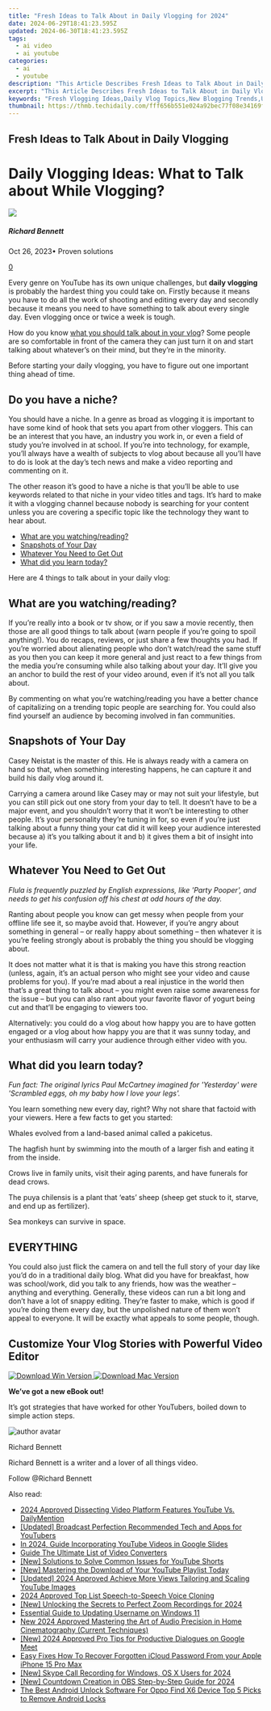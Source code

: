 ```yaml
---
title: "Fresh Ideas to Talk About in Daily Vlogging for 2024"
date: 2024-06-29T18:41:23.595Z
updated: 2024-06-30T18:41:23.595Z
tags:
  - ai video
  - ai youtube
categories:
  - ai
  - youtube
description: "This Article Describes Fresh Ideas to Talk About in Daily Vlogging for 2024"
excerpt: "This Article Describes Fresh Ideas to Talk About in Daily Vlogging for 2024"
keywords: "Fresh Vlogging Ideas,Daily Vlog Topics,New Blogging Trends,Unique Vlogging Concepts,Creative Vlog Discussions,Innovative Video Content,Original Vlogging Themes"
thumbnail: https://thmb.techidaily.com/fff656b551e024a92bec77f08e34169fdbb7972daf3e003aecf76e9fd40fed20.jpg
---
```


## Fresh Ideas to Talk About in Daily Vlogging

# Daily Vlogging Ideas: What to Talk about While Vlogging?

![](https://images.wondershare.com/filmora/article-images/richard-bennett.jpg)

##### Richard Bennett

 Oct 26, 2023• Proven solutions

[0](#commentsBoxSeoTemplate)

Every genre on YouTube has its own unique challenges, but **daily vlogging** is probably the hardest thing you could take on. Firstly because it means you have to do all the work of shooting and editing every day and secondly because it means you need to have something to talk about every single day. Even vlogging once or twice a week is tough.

How do you know [what you should talk about in your vlog](https://tools.techidaily.com/wondershare/filmora/download/)? Some people are so comfortable in front of the camera they can just turn it on and start talking about whatever’s on their mind, but they’re in the minority.

Before starting your daily vlogging, you have to figure out one important thing ahead of time.

## Do you have a niche?

  You should have a niche. In a genre as broad as vlogging it is important to have some kind of hook that sets you apart from other vloggers. This can be an interest that you have, an industry you work in, or even a field of study you’re involved in at school. If you’re into technology, for example, you’ll always have a wealth of subjects to vlog about because all you’ll have to do is look at the day’s tech news and make a video reporting and commenting on it.

The other reason it’s good to have a niche is that you’ll be able to use keywords related to that niche in your video titles and tags. It’s hard to make it with a vlogging channel because nobody is searching for your content unless you are covering a specific topic like the technology they want to hear about.

* [What are you watching/reading?](#watching)
* [Snapshots of Your Day](#snapshots)
* [Whatever You Need to Get Out](#get-out)
* [What did you learn today?](#learn)

Here are 4 things to talk about in your daily vlog:

## What are you watching/reading?

 If you’re really into a book or tv show, or if you saw a movie recently, then those are all good things to talk about (warn people if you’re going to spoil anything!). You do recaps, reviews, or just share a few thoughts you had. If you’re worried about alienating people who don’t watch/read the same stuff as you then you can keep it more general and just react to a few things from the media you’re consuming while also talking about your day. It’ll give you an anchor to build the rest of your video around, even if it’s not all you talk about.

By commenting on what you’re watching/reading you have a better chance of capitalizing on a trending topic people are searching for. You could also find yourself an audience by becoming involved in fan communities.

## Snapshots of Your Day

 Casey Neistat is the master of this. He is always ready with a camera on hand so that, when something interesting happens, he can capture it and build his daily vlog around it.

Carrying a camera around like Casey may or may not suit your lifestyle, but you can still pick out one story from your day to tell. It doesn’t have to be a major event, and you shouldn’t worry that it won’t be interesting to other people. It’s your personality they’re tuning in for, so even if you’re just talking about a funny thing your cat did it will keep your audience interested because a) it’s you talking about it and b) it gives them a bit of insight into your life.

## Whatever You Need to Get Out

_Flula is frequently puzzled by English expressions, like 'Party Pooper', and needs to get his confusion off his chest at odd hours of the day._

 Ranting about people you know can get messy when people from your offline life see it, so maybe avoid that. However, if you’re angry about something in general – or really happy about something – then whatever it is you’re feeling strongly about is probably the thing you should be vlogging about.

It does not matter what it is that is making you have this strong reaction (unless, again, it’s an actual person who might see your video and cause problems for you). If you’re mad about a real injustice in the world then that’s a great thing to talk about – you might even raise some awareness for the issue – but you can also rant about your favorite flavor of yogurt being cut and that’ll be engaging to viewers too.

Alternatively: you could do a vlog about how happy you are to have gotten engaged or a vlog about how happy you are that it was sunny today, and your enthusiasm will carry your audience through either video with you.

## What did you learn today?

 _Fun fact: The original lyrics Paul McCartney imagined for 'Yesterday' were 'Scrambled eggs, oh my baby how I love your legs'._

 You learn something new every day, right? Why not share that factoid with your viewers. Here a few facts to get you started:

 Whales evolved from a land-based animal called a pakicetus.

The hagfish hunt by swimming into the mouth of a larger fish and eating it from the inside.

Crows live in family units, visit their aging parents, and have funerals for dead crows.

The puya chilensis is a plant that ‘eats’ sheep (sheep get stuck to it, starve, and end up as fertilizer).

Sea monkeys can survive in space.

## EVERYTHING

You could also just flick the camera on and tell the full story of your day like you’d do in a traditional daily blog. What did you have for breakfast, how was school/work, did you talk to any friends, how was the weather – anything and everything. Generally, these videos can run a bit long and don’t have a lot of snappy editing. They’re faster to make, which is good if you’re doing them every day, but the unpolished nature of them won’t appeal to everyone. It will be exactly what appeals to some people, though.

## Customize Your Vlog Stories with Powerful Video Editor

[![Download Win Version](https://images.wondershare.com/filmora/guide/download-btn-win.jpg) ](https://tools.techidaily.com/wondershare/filmora/download/) [![Download Mac Version](https://images.wondershare.com/filmora/guide/download-btn-mac.jpg) ](https://tools.techidaily.com/wondershare/filmora/download/)

**We’ve got a new eBook out!**

It’s got strategies that have worked for other YouTubers, boiled down to simple action steps.

![author avatar](https://images.wondershare.com/filmora/article-images/richard-bennett.jpg)

Richard Bennett

Richard Bennett is a writer and a lover of all things video.

Follow @Richard Bennett


<ins class="adsbygoogle"
     style="display:block"
     data-ad-format="autorelaxed"
     data-ad-client="ca-pub-7571918770474297"
     data-ad-slot="1223367746"></ins>



<ins class="adsbygoogle"
     style="display:block"
     data-ad-client="ca-pub-7571918770474297"
     data-ad-slot="8358498916"
     data-ad-format="auto"
     data-full-width-responsive="true"></ins>

<span class="atpl-alsoreadstyle">Also read:</span>
<div><ul>
<li><a href="https://youtube-sure.techidaily.com/approved-dissecting-video-platform-features-youtube-vs-dailymention/"><u>2024 Approved  Dissecting Video Platform Features  YouTube Vs. DailyMention</u></a></li>
<li><a href="https://youtube-sure.techidaily.com/ed-broadcast-perfection-recommended-tech-and-apps-for-youtubers/"><u>[Updated] Broadcast Perfection  Recommended Tech and Apps for YouTubers</u></a></li>
<li><a href="https://youtube-sure.techidaily.com/24-guide-incorporating-youtube-videos-in-google-slides/"><u>In 2024, Guide  Incorporating YouTube Videos in Google Slides</u></a></li>
<li><a href="https://youtube-sure.techidaily.com/-the-ultimate-list-of-video-converters/"><u>Guide  The Ultimate List of Video Converters</u></a></li>
<li><a href="https://youtube-sure.techidaily.com/olutions-to-solve-common-issues-for-youtube-shorts/"><u>[New] Solutions to Solve Common Issues for YouTube Shorts</u></a></li>
<li><a href="https://youtube-sure.techidaily.com/65389650-new-mastering-the-download-of-your-youtube-playlist-today/"><u>[New] Mastering the Download of Your YouTube Playlist Today</u></a></li>
<li><a href="https://youtube-sure.techidaily.com/ed-2024-approved-achieve-more-views-tailoring-and-scaling-youtube-images/"><u>[Updated] 2024 Approved  Achieve More Views  Tailoring and Scaling YouTube Images</u></a></li>
<li><a href="https://ai-voice-clone.techidaily.com/2024-approved-top-list-speech-to-speech-voice-cloning/"><u>2024 Approved Top List Speech-to-Speech Voice Cloning</u></a></li>
<li><a href="https://digital-screen-recording.techidaily.com/new-unlocking-the-secrets-to-perfect-zoom-recordings-for-2024/"><u>[New] Unlocking the Secrets to Perfect Zoom Recordings for 2024</u></a></li>
<li><a href="https://win11-tips.techidaily.com/essential-guide-to-updating-username-on-windows-11/"><u>Essential Guide to Updating Username on Windows 11</u></a></li>
<li><a href="https://sound-tweaking.techidaily.com/new-2024-approved-mastering-the-art-of-audio-precision-in-home-cinematography-current-techniques/"><u>New 2024 Approved Mastering the Art of Audio Precision in Home Cinematography (Current Techniques)</u></a></li>
<li><a href="https://screen-sharing-recording.techidaily.com/new-2024-approved-pro-tips-for-productive-dialogues-on-google-meet/"><u>[New] 2024 Approved  Pro Tips for Productive Dialogues on Google Meet</u></a></li>
<li><a href="https://activate-lock.techidaily.com/easy-fixes-how-to-recover-forgotten-icloud-password-from-your-apple-iphone-15-pro-max-by-drfone-ios/"><u>Easy Fixes How To Recover Forgotten iCloud Password From your Apple iPhone 15 Pro Max</u></a></li>
<li><a href="https://screen-video-capture.techidaily.com/new-skype-call-recording-for-windows-os-x-users-for-2024/"><u>[New] Skype Call Recording for Windows, OS X Users for 2024</u></a></li>
<li><a href="https://remote-screen-capture.techidaily.com/new-countdown-creation-in-obs-step-by-step-guide-for-2024/"><u>[New] Countdown Creation in OBS  Step-by-Step Guide for 2024</u></a></li>
<li><a href="https://sim-unlock.techidaily.com/the-best-android-unlock-software-for-oppo-find-x6-device-top-5-picks-to-remove-android-locks-by-drfone-android/"><u>The Best Android Unlock Software For Oppo Find X6 Device Top 5 Picks to Remove Android Locks</u></a></li>
</ul></div>
